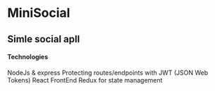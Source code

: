# MiniSocial
## Simle social apll 

#### Technologies
NodeJs & express
Protecting routes/endpoints with JWT (JSON Web Tokens)
React FrontEnd
Redux for state management
